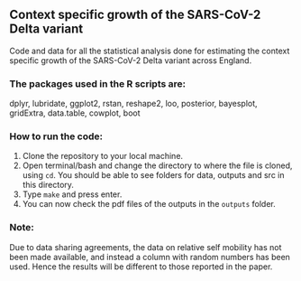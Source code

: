 ## Context specific growth of the SARS-CoV-2 Delta variant
 Code and data for all the statistical analysis done for estimating the context specific growth of the SARS-CoV-2 Delta variant across England.

### The packages used in the R scripts are: 
dplyr, lubridate, ggplot2, rstan, reshape2, loo, posterior, bayesplot, gridExtra, data.table, cowplot, boot

### How to run the code:
1. Clone the repository to your local machine.<br>
2. Open terminal/bash and change the directory to where the file is cloned, using ```cd```. You should be able to see folders for data, outputs and src in this directory.<br>
3. Type ```make``` and press enter.<br>
4. You can now check the pdf files of the outputs in the ```outputs``` folder.

### Note:
Due to data sharing agreements, the data on relative self mobility has not been made available, and instead a column with random numbers has been used. Hence the results will be different to those reported in the paper.
